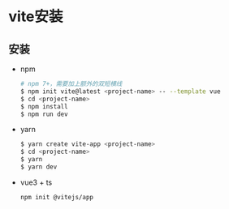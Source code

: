 # vite安装

## 安装

*   npm

    ```bash
    # npm 7+，需要加上额外的双短横线
    $ npm init vite@latest <project-name> -- --template vue
    $ cd <project-name>
    $ npm install
    $ npm run dev
    ```

*   yarn

    ```bash
    $ yarn create vite-app <project-name>
    $ cd <project-name>
    $ yarn
    $ yarn dev
    ```

*   vue3 + ts

    ```bash
    npm init @vitejs/app
    ```
